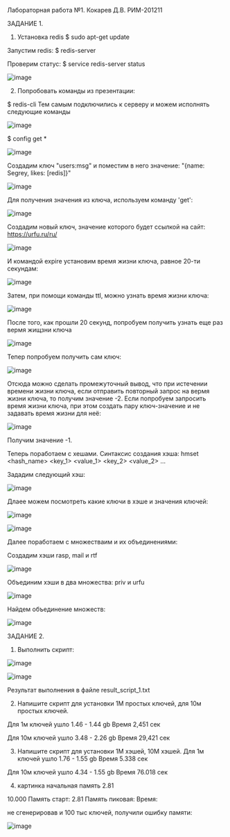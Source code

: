 Лабораторная работа №1. Кокарев Д.В. РИМ-201211

ЗАДАНИЕ 1.

1. Установка redis
  $ sudo apt-get update

Запустим redis:
  $ redis-server

Проверим статус:
$ service redis-server status

![image](https://user-images.githubusercontent.com/95758544/145271117-86dd5482-67fb-475b-a586-e38cae6f3516.png)

2. Попробовать команды из презентации:

$ redis-cli
Тем самым подключились к серверу и можем исполнять следующие команды

![image](https://user-images.githubusercontent.com/95758544/145271484-0b4a6908-eb01-4144-8cc2-1248d9dab10b.png)

$ config get *

![image](https://user-images.githubusercontent.com/95758544/145271966-c8c4e8c7-7f3b-4960-9ecb-645532558089.png)

Создадим ключ "users:msg" и поместим в него значение: "{name: Segrey, likes: [redis]}"

![image](https://user-images.githubusercontent.com/95758544/145403992-d3d0e6f3-2f43-4cb4-b7f1-a5167d301725.png)

Для получения значения из ключа, используем команду 'get': 
    
![image](https://user-images.githubusercontent.com/95758544/145405822-ef7daf4c-e83c-4598-9795-c0c88ab9ccee.png)

Создадим новый ключ, значение которого будет ссылкой на сайт: https://urfu.ru/ru/
    
![image](https://user-images.githubusercontent.com/95758544/145406255-5b3fdd9f-ba6b-46e3-8c96-42dc85670496.png)

И командой expire установим время жизни ключа, равное 20-ти секундам:
    
![image](https://user-images.githubusercontent.com/95758544/145406547-496ff908-2f8f-4c69-9306-faf030ba6307.png)

Затем, при помощи команды ttl, можно узнать время жизни ключа:
   
![image](https://user-images.githubusercontent.com/95758544/145406638-73b62fbd-afce-4f7e-b8d9-1ffa347c4192.png)

После того, как прошли 20 секунд, попробуем получить узнать еще раз вермя жищзни ключа
    
![image](https://user-images.githubusercontent.com/95758544/145406753-f049b06f-66e4-442a-99ae-7ca5f558b8bf.png)

Тепер попробуем получить сам ключ:
    
![image](https://user-images.githubusercontent.com/95758544/145406829-8ac0ba61-7ec7-4a86-8bb5-01bdb09b580a.png)

Отсюда можно сделать промежуточный вывод, что при истечении времени жизни ключа, если отправить повторный запрос на вермя жизни ключа, то получим значение -2.
Если попробуем запросить время жизни ключа, при этом создать пару ключ-значение и не задавать время жизни для неё:
    
![image](https://user-images.githubusercontent.com/95758544/145407108-a3ab8522-27e5-428c-80f5-bb38a7a6d8d4.png)

Получим значение -1.

Теперь поработаем с хешами.
Синтаксис создания хэша: hmset <hash_name> <key_1> <value_1> <key_2> <value_2> ...

Зададим следующий хэш:

![image](https://user-images.githubusercontent.com/95758544/145409569-b66bb67b-8956-4fae-baf8-b1d5f60634a1.png)

Длаее можем посмотреть какие ключи в хэше и значения ключей:

![image](https://user-images.githubusercontent.com/95758544/145409783-ff6ef550-d139-4326-bc37-6a3f3808e14c.png)

![image](https://user-images.githubusercontent.com/95758544/145409824-e3a2d0bf-42ca-4bd7-aa43-77844e51d325.png)

Далее поработаем с множестваим и их объединениями:

Создадим хэши rasp, mail и rtf

![image](https://user-images.githubusercontent.com/95758544/145426263-cad1de75-9160-4db1-90ef-4bae03e0e454.png)

Объединим хэши в два множества: priv и urfu

![image](https://user-images.githubusercontent.com/95758544/145426514-fb1fc5a1-3818-4799-a045-fd0215a4c25c.png)

Найдем объединение множеств:

![image](https://user-images.githubusercontent.com/95758544/145426612-1636ec90-a572-4a09-b4ed-d3756ca1fefc.png)


ЗАДАНИЕ 2.

1. Выполнить скрипт:

![image](https://user-images.githubusercontent.com/95758544/145439456-2b3ea5e3-0fcb-4e01-93ba-5d360b673f65.png)

![image](https://user-images.githubusercontent.com/95758544/145439529-f543e7c2-db71-464b-afa2-cbc14c45d1f5.png)

Результат выполнения в файле result_script_1.txt

2. Напишите скрипт для установки 1М простых ключей, для 10м простых ключей.

Для 1м ключей ушло 1.46 - 1.44 gb
Время 2,451 сек

Для 10м ключей ушло 3.48 - 2.26 gb
Время 29,421 сек

3. Напишите скрипт для установки 1М хэшей, 10М хэшей.
Для 1м ключей ушло 1.76 - 1.55 gb
Время 5.338 сек

Для 10м ключей ушло 4.34 - 1.55 gb
Время 76.018 сек

4. картинка
начальная память 2.81

10.000
Память старт: 2.81
Память пиковая:
Время:

не сгенерировав и 100 тыс ключей, получили ошибку памяти:

![image](https://user-images.githubusercontent.com/95758544/145451237-2a0c0f76-9cb6-40aa-beee-12786ab8d28d.png)


